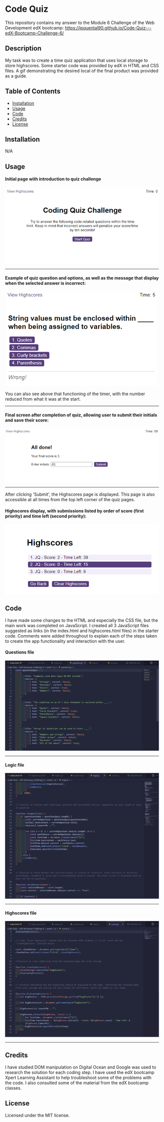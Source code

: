 # Code Quiz

This repository contains my answer to the Module 6 Challenge of the Web Development edX bootcamp: https://jpquental90.github.io/Code-Quiz---edX-Bootcamp-Challenge-6/

## Description

My task was to create a time quiz application that uses local storage to store highscores. Some starter code was provided by edX in HTML and CSS files. A gif demonstrating the desired local of the final product was provided as a guide. 

## Table of Contents

* [Installation](#installation)
* [Usage](#usage)
* [Code](#code)
* [Credits](#credits)
* [License](#license)

## Installation

N/A

## Usage

#### Initial page with introduction to quiz challenge

<center>

![Screenshot of initial page with quiz introduction and 'Start' button](assets/images/Screenshot%20app%201.png)
</center>

---

#### Example of quiz question and options, as well as the message that display when the selected answer is incorrect:

<center>

![Screenshot of one of the questions when the selected answer is incorrect](assets/images/Screenshot%20app%202.png)
</center>

You can also see above that functioning of the timer, with the number reduced from what it was at the start.

---

#### Final screen after completion of quiz, allowing user to submit their initials and save their score:

<center>

![Screenshot of final screen with text box for user initials and a 'Submit' button](assets/images/Screenshot%20app%203.png)
</center>

---

After clicking 'Submit', the Highscores page is displayed. This page is also accessible at all times from the top left corner of the quiz pages. 

#### Highscores display, with submissions listed by order of score (first priority) and time left (second priority):

<center>

![High scores page with 3 submissions which are ordered by score and time left](assets/images/Screenshot%20app%204.png)
</center>

## Code

I have made some changes to the HTML and especially the CSS file, but the main work was completed on JavaScript. I created all 3 JavaScript files suggested as links (in the index.html and highscores.html files) in the starter code. Comments were added throughout to explain each of the steps taken to create the app functionality and interaction with the user.

#### Questions file

<center>

![Screenshot of JavaScript code with list of quiz questions](assets/images/Screenshot%20code%201.png)
</center>

---

#### Logic file

<center>

![Screenshot of JavaScript code with logic behind quiz](assets/images/Screenshot%20code%202.png)
</center>

---

#### Highscores file

<center>

![Screenshot of JavaScript code with logic behind the display of highscores from local storage](assets/images/Screenshot%20code%203.png)
</center>

---

## Credits

I have studied DOM manipulation on Digital Ocean and Google was used to research the solution for each coding step. I have used the edX bootcamp Xpert Learning Assistant to help troubleshoot some of the problems with the code. I also consulted some of the material from the edX bootcamp classes.

## License

Licensed under the MIT license.
